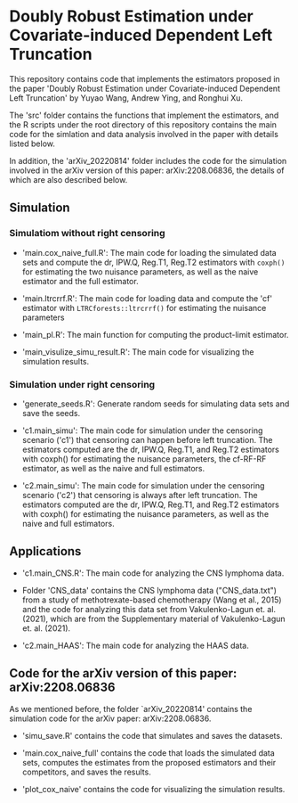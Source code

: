 <!--- left_trunc_DR --->

# Doubly Robust Estimation under Covariate-induced Dependent Left Truncation

This repository contains code that implements the estimators proposed in the paper 'Doubly Robust Estimation under Covariate-induced Dependent Left Truncation' by Yuyao Wang, Andrew Ying, and Ronghui Xu. 

The 'src' folder contains the functions that implement the estimators, and the R scripts under the root directory of this repository contains the main code for the simlation and data analysis involved in the paper with details listed below. 

In addition, the 'arXiv_20220814' folder includes the code for the simulation involved in the arXiv version of this paper: arXiv:2208.06836, the details of which are also described below.




## Simulation
 
### Simulatiom without right censoring

 - 'main.cox_naive_full.R': The main code for loading the simulated data sets and compute the dr, IPW.Q, Reg.T1, Reg.T2 estimators with `coxph()` for estimating the two nuisance parameters, as well as the naive estimator and the full estimator.
 
 - 'main.ltrcrrf.R': The main code for loading data and compute the 'cf' estimator with `LTRCforests::ltrcrrf()` for estimating the nuisance parameters
 
 - 'main_pl.R': The main function for computing the product-limit estimator.
 
 - 'main_visulize_simu_result.R': The main code for visualizing the simulation results.
 


 
### Simulation under right censoring

 - 'generate_seeds.R': Generate random seeds for simulating data sets and save the seeds.

 - 'c1.main_simu': The main code for simulation under the censoring scenario ('c1') that censoring can happen before left truncation. The estimators computed are the dr, IPW.Q, Reg.T1, and Reg.T2 estimators with coxph() for estimating the nuisance parameters, the cf-RF-RF estimator, as well as the naive and full estimators. 
 
 - 'c2.main_simu': The main code for simulation under the censoring scenario ('c2') that censoring is always after left truncation. The estimators computed are the dr, IPW.Q, Reg.T1, and Reg.T2 estimators with coxph() for estimating the nuisance parameters, as well as the naive and full estimators. 
 
 
 
 
 
## Applications
 
 - 'c1.main_CNS.R': The main code for analyzing the CNS lymphoma data.
 
 - Folder 'CNS_data' contains the CNS lymphoma data ("CNS_data.txt") from a study of methotrexate-based chemotherapy (Wang et al., 2015) and the code for analyzing this data set from Vakulenko-Lagun et. al. (2021), which are from the Supplementary material of Vakulenko-Lagun et. al. (2021).
 
 - 'c2.main_HAAS': The main code for analyzing the HAAS data. 






## Code for the arXiv version of this paper: arXiv:2208.06836

As we mentioned before, the folder `arXiv_20220814' contains the simulation code for the arXiv paper: arXiv:2208.06836.

 - 'simu_save.R' contains the code that simulates and saves the datasets.
 
 - 'main.cox_naive_full' contains the code that loads the simulated data sets, computes the estimates from the proposed estimators and their competitors, and saves the results.
 
 - 'plot_cox_naive' contains the code for visualizing the simulation results. 
 

